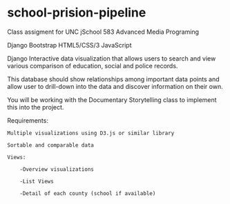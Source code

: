 school-prision-pipeline
=======================

Class assigment for UNC jSchool 583 Advanced Media Programing

Django Bootstrap HTML5/CSS/3 JavaScript

Django Interactive data visualization that allows users to search and view various comparison of education, social and police records.

This database should show relationships among important data points and allow user to drill-down into the data and discover information on their own.

You will be working with the Documentary Storytelling class to implement this into the project.

Requirements:

	Multiple visualizations using D3.js or similar library
	
	Sortable and comparable data
	
	Views:
	
		-Overview visualizations
		
		-List Views
		
		-Detail of each county (school if available)
		


